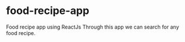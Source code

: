 # food-recipe-app
Food recipe app using ReactJs
Through this app we can search for any food recipe.
